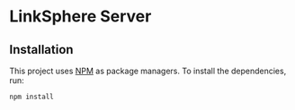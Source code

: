 # LinkSphere Server

## Installation

This project uses [NPM](https://www.npmjs.com/) as package managers. To install the dependencies, run:

```bash
npm install
```
